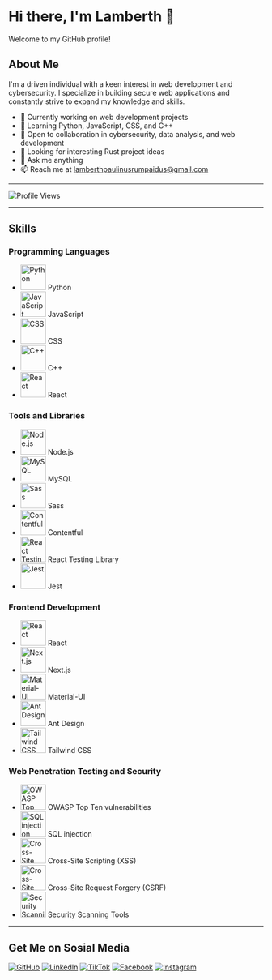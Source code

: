 # Hi there, I'm Lamberth 👋

Welcome to my GitHub profile!

## About Me

I'm a driven individual with a keen interest in web development and cybersecurity. I specialize in building secure web applications and constantly strive to expand my knowledge and skills.

- 🔭 Currently working on web development projects
- 🌱 Learning Python, JavaScript, CSS, and C++
- 👯 Open to collaboration in cybersecurity, data analysis, and web development
- 🤔 Looking for interesting Rust project ideas
- 💬 Ask me anything
- 📫 Reach me at lamberthpaulinusrumpaidus@gmail.com

---


![Profile Views](https://komarev.com/ghpvc/?username=LamberthPaulinusRumpaidus)


---



## Skills

### Programming Languages
- <img src="https://img.icons8.com/color/452/python.png" alt="Python" width="50" height="50"/> Python
- <img src="https://img.icons8.com/color/452/javascript.png" alt="JavaScript" width="50" height="50"/> JavaScript
- <img src="https://img.icons8.com/color/452/css3.png" alt="CSS" width="50" height="50"/> CSS
- <img src="https://img.icons8.com/color/452/c-plus-plus-logo.png" alt="C++" width="50" height="50"/> C++
- <img src="https://img.icons8.com/plasticine/452/react.png" alt="React" width="50" height="50"/> React

### Tools and Libraries
- <img src="https://img.icons8.com/color/452/nodejs.png" alt="Node.js" width="50" height="50"/> Node.js
- <img src="https://img.icons8.com/ios/452/mysql-logo.png" alt="MySQL" width="50" height="50"/> MySQL
- <img src="https://img.icons8.com/color/452/sass.png" alt="Sass" width="50" height="50"/> Sass
- <img src="https://img.icons8.com/office/452/contentful.png" alt="Contentful" width="50" height="50"/> Contentful
- <img src="https://img.icons8.com/ios/452/react-native.png" alt="React Testing Library" width="50" height="50"/> React Testing Library
- <img src="https://img.icons8.com/ios/452/jest.png" alt="Jest" width="50" height="50"/> Jest

### Frontend Development
- <img src="https://img.icons8.com/plasticine/452/react.png" alt="React" width="50" height="50"/> React
- <img src="https://img.icons8.com/color/452/nextjs.png" alt="Next.js" width="50" height="50"/> Next.js
- <img src="https://img.icons8.com/color/452/material-ui.png" alt="Material-UI" width="50" height="50"/> Material-UI
- <img src="https://img.icons8.com/color/452/ant-design.png" alt="Ant Design" width="50" height="50"/> Ant Design
- <img src="https://img.icons8.com/color/452/tailwind.png" alt="Tailwind CSS" width="50" height="50"/> Tailwind CSS

### Web Penetration Testing and Security
- <img src="https://img.icons8.com/color/452/security-shield.png" alt="OWASP Top Ten vulnerabilities" width="50" height="50"/> OWASP Top Ten vulnerabilities
- <img src="https://img.icons8.com/color/452/inject.png" alt="SQL injection" width="50" height="50"/> SQL injection
- <img src="https://img.icons8.com/color/452/xss.png" alt="Cross-Site Scripting (XSS)" width="50" height="50"/> Cross-Site Scripting (XSS)
- <img src="https://img.icons8.com/color/452/spam.png" alt="Cross-Site Request Forgery (CSRF)" width="50" height="50"/> Cross-Site Request Forgery (CSRF)
- <img src="https://img.icons8.com/color/452/burp-suite.png" alt="Security Scanning Tools" width="50" height="50"/> Security Scanning Tools




---


## Get Me on Sosial Media
[![GitHub](https://img.shields.io/badge/GitHub-LamberthPaulinusRumpaidus-blue?style=flat-square&logo=github)](https://github.com/LamberthPaulinusRumpaidus/)
[![LinkedIn](https://img.shields.io/badge/LinkedIn-Lamberth&nbsp;Paulinus&nbsp;Rumpaidus-blue?style=flat-square&logo=linkedin)](https://www.linkedin.com/in/lamberth-paulinus-rumpaidus-b60a2b298?utm_source=share&utm_campaign=share_via&utm_content=profile&utm_medium=android_app)
[![TikTok](https://img.shields.io/badge/TikTok-nggakpeduligua-blue?style=flat-square&logo=tiktok)](https://www.tiktok.com/@nggakpeduligua/)
[![Facebook](https://img.shields.io/badge/Facebook-Lamberthrumpaidus-blue?style=flat-square&logo=facebook)](https://www.facebook.com/lamberthrumpaidus/)
[![Instagram](https://img.shields.io/badge/Instagram-Lamberthrumpaidus06-purple?style=flat-square&logo=instagram)](https://www.instagram.com/lamberthrumpaidus06/)
